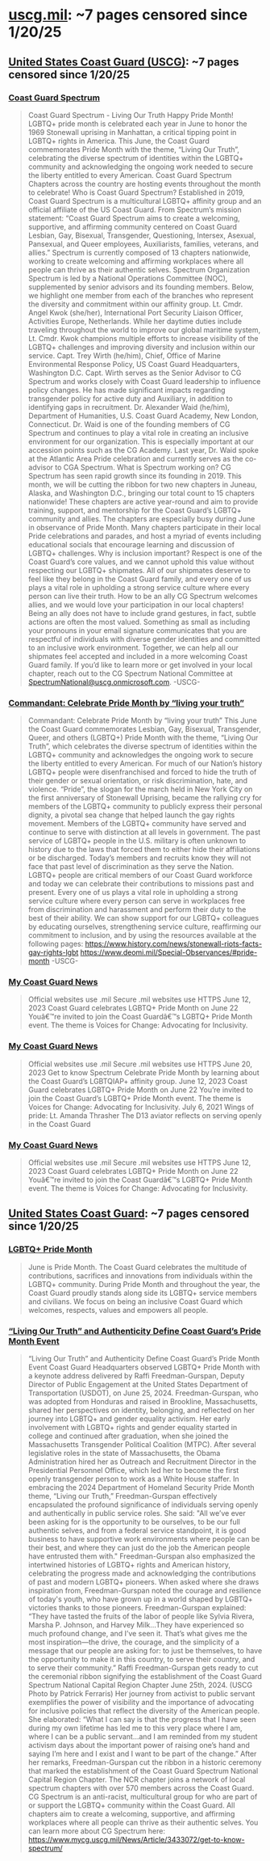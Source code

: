 



# [uscg.mil](uscg.mil): ~7 pages censored since 1/20/25

## [United States Coast Guard (USCG)](www.mycg.uscg.mil): ~7 pages censored since 1/20/25

### [Coast Guard Spectrum](https://www.mycg.uscg.mil/DesktopModules/ArticleCS/Print.aspx?PortalId=6&ModuleId=27038&Article=3814622)


> Coast Guard Spectrum - Living Our Truth Happy Pride Month! LGBTQ+ pride month is celebrated each year in June to honor the 1969 Stonewall uprising in Manhattan, a critical tipping point in LGBTQ+ rights in America. This June, the Coast Guard commemorates Pride Month with the theme, “Living Our Truth”, celebrating the diverse spectrum of identities within the LGBTQ+ community and acknowledging the ongoing work needed to secure the liberty entitled to every American. Coast Guard Spectrum Chapters across the country are hosting events throughout the month to celebrate! Who is Coast Guard Spectrum? Established in 2019, Coast Guard Spectrum is a multicultural LGBTQ+ affinity group and an official affiliate of the US Coast Guard. From Spectrum’s mission statement: “Coast Guard Spectrum aims to create a welcoming, supportive, and affirming community centered on Coast Guard Lesbian, Gay, Bisexual, Transgender, Questioning, Intersex, Asexual, Pansexual, and Queer employees, Auxiliarists, families, veterans, and allies.” Spectrum is currently composed of 13 chapters nationwide, working to create welcoming and affirming workplaces where all people can thrive as their authentic selves. Spectrum Organization Spectrum is led by a National Operations Committee (NOC), supplemented by senior advisors and its founding members. Below, we highlight one member from each of the branches who represent the diversity and commitment within our affinity group. Lt. Cmdr. Angel Kwok (she/her), International Port Security Liaison Officer, Activities Europe, Netherlands. While her daytime duties include traveling throughout the world to improve our global maritime system, Lt. Cmdr. Kwok champions multiple efforts to increase visibility of the LGBTQ+ challenges and improving diversity and inclusion within our service. Capt. Trey Wirth (he/him), Chief, Office of Marine Environmental Response Policy, US Coast Guard Headquarters, Washington D.C. Capt. Wirth serves as the Senior Advisor to CG Spectrum and works closely with Coast Guard leadership to influence policy changes. He has made significant impacts regarding transgender policy for active duty and Auxiliary, in addition to identifying gaps in recruitment. Dr. Alexander Waid (he/him), Department of Humanities, U.S. Coast Guard Academy, New London, Connecticut. Dr. Waid is one of the founding members of CG Spectrum and continues to play a vital role in creating an inclusive environment for our organization. This is especially important at our accession points such as the CG Academy. Last year, Dr. Waid spoke at the Atlantic Area Pride celebration and currently serves as the co-advisor to CGA Spectrum. What is Spectrum working on? CG Spectrum has seen rapid growth since its founding in 2019. This month, we will be cutting the ribbon for two new chapters in Juneau, Alaska, and Washington D.C., bringing our total count to 15 chapters nationwide! These chapters are active year-round and aim to provide training, support, and mentorship for the Coast Guard’s LGBTQ+ community and allies. The chapters are especially busy during June in observance of Pride Month. Many chapters participate in their local Pride celebrations and parades, and host a myriad of events including educational socials that encourage learning and discussion of LGBTQ+ challenges. Why is inclusion important? Respect is one of the Coast Guard’s core values, and we cannot uphold this value without respecting our LGBTQ+ shipmates. All of our shipmates deserve to feel like they belong in the Coast Guard family, and every one of us plays a vital role in upholding a strong service culture where every person can live their truth. How to be an ally CG Spectrum welcomes allies, and we would love your participation in our local chapters! Being an ally does not have to include grand gestures, in fact, subtle actions are often the most valued. Something as small as including your pronouns in your email signature communicates that you are respectful of individuals with diverse gender identities and committed to an inclusive work environment. Together, we can help all our shipmates feel accepted and included in a more welcoming Coast Guard family. If you’d like to learn more or get involved in your local chapter, reach out to the CG Spectrum National Committee at SpectrumNational@uscg.onmicrosoft.com. -USCG-
### [Commandant: Celebrate Pride Month by “living your truth”](https://www.mycg.uscg.mil/DesktopModules/ArticleCS/Print.aspx?PortalId=6&ModuleId=27038&Article=3797619)


> Commandant: Celebrate Pride Month by “living your truth” This June the Coast Guard commemorates Lesbian, Gay, Bisexual, Transgender, Queer, and others (LGBTQ+) Pride Month with the theme, “Living Our Truth”, which celebrates the diverse spectrum of identities within the LGBTQ+ community and acknowledges the ongoing work to secure the liberty entitled to every American. For much of our Nation’s history LGBTQ+ people were disenfranchised and forced to hide the truth of their gender or sexual orientation, or risk discrimination, hate, and violence. “Pride”, the slogan for the march held in New York City on the first anniversary of Stonewall Uprising, became the rallying cry for members of the LGBTQ+ community to publicly express their personal dignity, a pivotal sea change that helped launch the gay rights movement. Members of the LGBTQ+ community have served and continue to serve with distinction at all levels in government. The past service of LGBTQ+ people in the U.S. military is often unknown to history due to the laws that forced them to either hide their affiliations or be discharged. Today’s members and recruits know they will not face that past level of discrimination as they serve the Nation. LGBTQ+ people are critical members of our Coast Guard workforce and today we can celebrate their contributions to missions past and present. Every one of us plays a vital role in upholding a strong service culture where every person can serve in workplaces free from discrimination and harassment and perform their duty to the best of their ability. We can show support for our LGBTQ+ colleagues by educating ourselves, strengthening service culture, reaffirming our commitment to inclusion, and by using the resources available at the following pages: https://www.history.com/news/stonewall-riots-facts-gay-rights-lgbt https://www.deomi.mil/Special-Observances/#pride-month -USCG-
### [My Coast Guard News](https://www.mycg.uscg.mil/News/Tag/250573/diversty/)


> Official websites use .mil Secure .mil websites use HTTPS June 12, 2023 Coast Guard celebrates LGBTQ+ Pride Month on June 22 Youâ€™re invited to join the Coast Guardâ€™s LGBTQ+ Pride Month event. The theme is Voices for Change: Advocating for Inclusivity.
### [My Coast Guard News](https://www.mycg.uscg.mil/News/Tag/201056/pride/)


> Official websites use .mil Secure .mil websites use HTTPS June 20, 2023 Get to know Spectrum Celebrate Pride Month by learning about the Coast Guard’s LGBTQIAP+ affinity group. June 12, 2023 Coast Guard celebrates LGBTQ+ Pride Month on June 22 You’re invited to join the Coast Guard’s LGBTQ+ Pride Month event. The theme is Voices for Change: Advocating for Inclusivity. July 6, 2021 Wings of pride: Lt. Amanda Thrasher The D13 aviator reflects on serving openly in the Coast Guard
### [My Coast Guard News](https://www.mycg.uscg.mil/News/Tag/250572/lauderback/)


> Official websites use .mil Secure .mil websites use HTTPS June 12, 2023 Coast Guard celebrates LGBTQ+ Pride Month on June 22 Youâ€™re invited to join the Coast Guardâ€™s LGBTQ+ Pride Month event. The theme is Voices for Change: Advocating for Inclusivity.
## [United States Coast Guard](www.uscg.mil): ~7 pages censored since 1/20/25

### [LGBTQ+ Pride Month](https://www.uscg.mil/Annual-Observances/LGBTQ-Pride-Month/)


> June is Pride Month. The Coast Guard celebrates the multitude of contributions, sacrifices and innovations from individuals within the LGBTQ+ community. During Pride Month and throughout the year, the Coast Guard proudly stands along side its LGBTQ+ service members and civilians. We focus on being an inclusive Coast Guard which welcomes, respects, values and empowers all people.
### [“Living Our Truth” and Authenticity Define Coast Guard’s Pride Month Event](https://www.uscg.mil/DesktopModules/ArticleCS/Print.aspx?PortalId=0&ModuleId=29113&Article=3841520)


> “Living Our Truth” and Authenticity Define Coast Guard’s Pride Month Event Coast Guard Headquarters observed LGBTQ+ Pride Month with a keynote address delivered by Raffi Freedman-Gurspan, Deputy Director of Public Engagement at the United States Department of Transportation (USDOT), on June 25, 2024. Freedman-Gurspan, who was adopted from Honduras and raised in Brookline, Massachusetts, shared her perspectives on identity, belonging, and reflected on her journey into LGBTQ+ and gender equality activism. Her early involvement with LGBTQ+ rights and gender equality started in college and continued after graduation, when she joined the Massachusetts Transgender Political Coalition (MTPC). After several legislative roles in the state of Massachusetts, the Obama Administration hired her as Outreach and Recruitment Director in the Presidential Personnel Office, which led her to become the first openly transgender person to work as a White House staffer. In embracing the 2024 Department of Homeland Security Pride Month theme, “Living our Truth,” Freedman-Gurspan effectively encapsulated the profound significance of individuals serving openly and authentically in public service roles. She said: "All we’ve ever been asking for is the opportunity to be ourselves, to be our full authentic selves, and from a federal service standpoint, it is good business to have supportive work environments where people can be their best, and where they can just do the job the American people have entrusted them with." Freedman-Gurspan also emphasized the intertwined histories of LGBTQ+ rights and American history, celebrating the progress made and acknowledging the contributions of past and modern LGBTQ+ pioneers. When asked where she draws inspiration from, Freedman-Gurspan noted the courage and resilience of today's youth, who have grown up in a world shaped by LGBTQ+ victories thanks to those pioneers. Freedman-Gurspan explained: “They have tasted the fruits of the labor of people like Sylvia Rivera, Marsha P. Johnson, and Harvey Milk...They have experienced so much profound change, and I’ve seen it. That’s what gives me the most inspiration—the drive, the courage, and the simplicity of a message that our people are asking for: to just be themselves, to have the opportunity to make it in this country, to serve their country, and to serve their community.” Raffi Freedman-Gurspan gets ready to cut the ceremonial ribbon signifying the establishment of the Coast Guard Spectrum National Capital Region Chapter June 25th, 2024. (USCG Photo by Patrick Ferraris) Her journey from activist to public servant exemplifies the power of visibility and the importance of advocating for inclusive policies that reflect the diversity of the American people. She elaborated: “What I can say is that the progress that I have seen during my own lifetime has led me to this very place where I am, where I can be a public servant…and I am reminded from my student activism days about the important power of raising one’s hand and saying I’m here and I exist and I want to be part of the change.” After her remarks, Freedman-Gurspan cut the ribbon in a historic ceremony that marked the establishment of the Coast Guard Spectrum National Capital Region Chapter. The NCR chapter joins a network of local spectrum chapters with over 570 members across the Coast Guard. CG Spectrum is an anti-racist, multicultural group for who are part of or support the LGBTQ+ community within the Coast Guard. All chapters aim to create a welcoming, supportive, and affirming workplaces where all people can thrive as their authentic selves. You can learn more about CG Spectrum here: https://www.mycg.uscg.mil/News/Article/3433072/get-to-know-spectrum/
